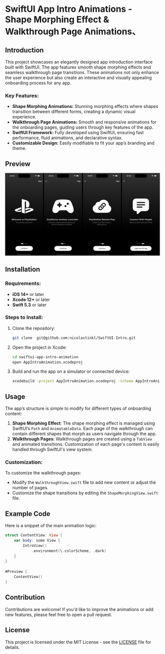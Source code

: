 # SwiftUI App Intro Animations - Shape Morphing Effect & Walkthrough Page Animations、




## Introduction

This project showcases an elegantly designed app introduction interface built with SwiftUI. The app features smooth shape morphing effects and seamless walkthrough page transitions. These animations not only enhance the user experience but also create an interactive and visually appealing onboarding process for any app.

### Key Features:
- **Shape Morphing Animations:** Stunning morphing effects where shapes transition between different forms, creating a dynamic visual experience.
- **Walkthrough Page Animations:** Smooth and responsive animations for the onboarding pages, guiding users through key features of the app.
- **SwiftUI Framework:** Fully developed using SwiftUI, ensuring fast performance, fluid animations, and declarative syntax.
- **Customizable Design:** Easily modifiable to fit your app’s branding and theme.

## Preview

![Preview of the App Intro Animation](combined_image10-09_22-43.jpeg)

## Installation

### Requirements:
- **iOS 14+** or later
- **Xcode 12+** or later
- **Swift 5.3** or later

### Steps to Install:
1. Clone the repository:
    ```bash
    git clone  git@github.com:nicolastinkl/SwiftUI-Intro.git
    ```
2. Open the project in Xcode:
    ```bash
    cd swiftui-app-intro-animation
    open AppIntroAnimation.xcodeproj
    ```
3. Build and run the app on a simulator or connected device:
    ```bash
    xcodebuild -project AppIntroAnimation.xcodeproj -scheme AppIntroAnimation -destination 'platform=iOS Simulator,name=iPhone 12'
    ```

## Usage

The app’s structure is simple to modify for different types of onboarding content:

1. **Shape Morphing Effect**: The shape morphing effect is managed using SwiftUI’s `Path` and `AnimatableData`. Each page of the walkthrough can contain different shapes that morph as users navigate through the app.
2. **Walkthrough Pages**: Walkthrough pages are created using a `TabView` and animated transitions. Customization of each page's content is easily handled through SwiftUI's view system.

### Customization:

To customize the walkthrough pages:
- Modify the `WalkthroughView.swift` file to add new content or adjust the number of pages.
- Customize the shape transitions by editing the `ShapeMorphingView.swift` file.

## Example Code

Here is a snippet of the main animation logic:

```swift
struct ContentView: View {
    var body: some View {
        IntroView()
            .environment(\.colorScheme, .dark)
    }
}

#Preview {
    ContentView()
}

```

## Contribution

Contributions are welcome! If you'd like to improve the animations or add new features, please feel free to open a pull request.

## License

This project is licensed under the MIT License - see the [LICENSE](LICENSE) file for details.
